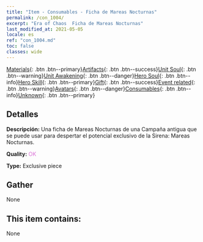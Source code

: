 ```yaml
---
title: "Item - Consumables - Ficha de Mareas Nocturnas"
permalink: /con_1004/
excerpt: "Era of Chaos  Ficha de Mareas Nocturnas"
last_modified_at: 2021-05-05
locale: es
ref: "con_1004.md"
toc: false
classes: wide
---
```

 [Materials](/ItemsES/){: .btn .btn--primary}[Artifacts](/ItemsES/Artifacts/){: .btn .btn--success}[Unit Soul](/ItemsES/UnitSoul/){: .btn .btn--warning}[Unit Awakening](/ItemsES/UnitAwakening/){: .btn .btn--danger}[Hero Soul](/ItemsES/HeroSoul/){: .btn .btn--info}[Hero Skill](/ItemsES/HeroSkill/){: .btn .btn--primary}[Gift](/ItemsES/Gift/){: .btn .btn--success}[Event related](/ItemsES/Events/){: .btn .btn--warning}[Avatars](/ItemsES/Avatars/){: .btn .btn--danger}[Consumables](/ItemsES/Consumables/){: .btn .btn--info}[Unknown](/ItemsES/Unknown/){: .btn .btn--primary}

## Detalles
 **Descripción:** Una ficha de Mareas Nocturnas de una Campaña antigua que se puede usar para despertar el potencial exclusivo de la Sirena: Mareas Nocturnas.

 **Quality:** <span style="color: #DA70D6">OK</span>

 **Type:** Exclusive piece

## Gather

  None

## This item contains:

  None


